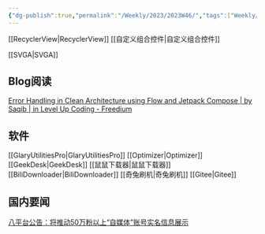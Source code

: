 ```yaml
---
{"dg-publish":true,"permalink":"/Weekly/2023/2023W46/","tags":["Weekly/2023/W28"],"noteIcon":""}
---
```


[[RecyclerView\|RecyclerView]]
[[自定义组合控件\|自定义组合控件]]

[[SVGA\|SVGA]]

## Blog阅读
[Error Handling in Clean Architecture using Flow and Jetpack Compose | by Saqib | in Level Up Coding - Freedium](https://freedium.cfd/https://levelup.gitconnected.com/error-handling-in-clean-architecture-using-flow-and-jetpack-compose-b39c729a68eb)


## 软件
[[GlaryUtilitiesPro\|GlaryUtilitiesPro]]
[[Optimizer\|Optimizer]]
[[GeekDesk\|GeekDesk]]
[[鼠鼠下载器\|鼠鼠下载器]]
[[BiliDownloader\|BiliDownloader]]
[[奇兔刷机\|奇兔刷机]]
[[Gitee\|Gitee]]


## 国内要闻

[八平台公告：将推动50万粉以上“自媒体”账号实名信息展示](https://www.guancha.cn/politics/2023_10_31_714041.shtml)


